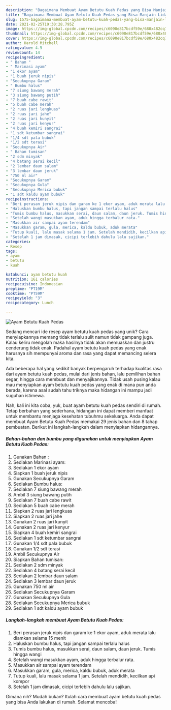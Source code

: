 ```yaml
---
description: "Bagaimana Membuat Ayam Betutu Kuah Pedas yang Bisa Manjain Lidah"
title: "Bagaimana Membuat Ayam Betutu Kuah Pedas yang Bisa Manjain Lidah"
slug: 1575-bagaimana-membuat-ayam-betutu-kuah-pedas-yang-bisa-manjain-lidah
date: 2021-02-25T19:30:28.795Z
image: https://img-global.cpcdn.com/recipes/c6090e817bcdf59e/680x482cq70/ayam-betutu-kuah-pedas-foto-resep-utama.jpg
thumbnail: https://img-global.cpcdn.com/recipes/c6090e817bcdf59e/680x482cq70/ayam-betutu-kuah-pedas-foto-resep-utama.jpg
cover: https://img-global.cpcdn.com/recipes/c6090e817bcdf59e/680x482cq70/ayam-betutu-kuah-pedas-foto-resep-utama.jpg
author: Harold Mitchell
ratingvalue: 4.5
reviewcount: 14
recipeingredient:
- " Bahan "
- " Marinasi ayam"
- "1 ekor ayam"
- "1 buah jeruk nipis"
- "Secukupnya Garam"
- " Bumbu halus"
- "7 siung bawang merah"
- "3 siung bawang putih"
- "7 buah cabe rawit"
- "5 buah cabe merah"
- "2 ruas jari lengkuas"
- "2 ruas jari jahe"
- "2 ruas jari kunyit"
- "2 ruas jari kenyur"
- "4 buah kemiri sangrai"
- "1 sdt ketumbar sangrai"
- "1/4 sdt pala bubuk"
- "1/2 sdt terasi"
- "Secukupnya Air"
- " Bahan tumisan"
- "2 sdm minyak"
- "4 batang serai kecil"
- "2 lembar daun salam"
- "3 lembar daun jeruk"
- "750 ml air"
- "Secukupnya Garam"
- "Secukupnya Gula"
- "Secukupnya Merica bubuk"
- "1 sdt kaldu ayam bubuk"
recipeinstructions:
- "Beri perasan jeruk nipis dan garam ke 1 ekor ayam, aduk merata lalu diamkan selama 15 menit"
- "Haluskan bumbu halus, tapi jangan sampai terlalu halus"
- "Tumis bumbu halus, masukkan serai, daun salam, daun jeruk. Tumis hingga wangi"
- "Setelah wangi masukkan ayam, aduk hingga terbalur rata."
- "Masukkan air sampai ayam terendam"
- "Masukkan garam, gula, merica, kaldu bubuk, aduk merata"
- "Tutup kuali, lalu masak selama 1 jam. Setelah mendidih, kecilkan api kompor"
- "Setelah 1 jam dimasak, cicipi terlebih dahulu lalu sajikan."
categories:
- Resep
tags:
- ayam
- betutu
- kuah

katakunci: ayam betutu kuah 
nutrition: 161 calories
recipecuisine: Indonesian
preptime: "PT19M"
cooktime: "PT59M"
recipeyield: "3"
recipecategory: Lunch

---
```



![Ayam Betutu Kuah Pedas](https://img-global.cpcdn.com/recipes/c6090e817bcdf59e/680x482cq70/ayam-betutu-kuah-pedas-foto-resep-utama.jpg)

Sedang mencari ide resep ayam betutu kuah pedas yang unik? Cara menyiapkannya memang tidak terlalu sulit namun tidak gampang juga. Kalau keliru mengolah maka hasilnya tidak akan memuaskan dan justru cenderung tidak enak. Padahal ayam betutu kuah pedas yang enak harusnya sih mempunyai aroma dan rasa yang dapat memancing selera kita.

Ada beberapa hal yang sedikit banyak berpengaruh terhadap kualitas rasa dari ayam betutu kuah pedas, mulai dari jenis bahan, lalu pemilihan bahan segar, hingga cara membuat dan menyajikannya. Tidak usah pusing kalau mau menyiapkan ayam betutu kuah pedas yang enak di mana pun anda berada, karena asal sudah tahu triknya maka hidangan ini mampu jadi suguhan istimewa.




Nah, kali ini kita coba, yuk, buat ayam betutu kuah pedas sendiri di rumah. Tetap berbahan yang sederhana, hidangan ini dapat memberi manfaat untuk membantu menjaga kesehatan tubuhmu sekeluarga. Anda dapat membuat Ayam Betutu Kuah Pedas memakai 29 jenis bahan dan 8 tahap pembuatan. Berikut ini langkah-langkah dalam menyiapkan hidangannya.

<!--inarticleads1-->

##### Bahan-bahan dan bumbu yang digunakan untuk menyiapkan Ayam Betutu Kuah Pedas:

1. Gunakan  Bahan :
1. Sediakan  Marinasi ayam:
1. Sediakan 1 ekor ayam
1. Siapkan 1 buah jeruk nipis
1. Gunakan Secukupnya Garam
1. Sediakan  Bumbu halus:
1. Sediakan 7 siung bawang merah
1. Ambil 3 siung bawang putih
1. Sediakan 7 buah cabe rawit
1. Sediakan 5 buah cabe merah
1. Siapkan 2 ruas jari lengkuas
1. Siapkan 2 ruas jari jahe
1. Gunakan 2 ruas jari kunyit
1. Gunakan 2 ruas jari kenyur
1. Siapkan 4 buah kemiri sangrai
1. Sediakan 1 sdt ketumbar sangrai
1. Gunakan 1/4 sdt pala bubuk
1. Gunakan 1/2 sdt terasi
1. Ambil Secukupnya Air
1. Siapkan  Bahan tumisan:
1. Sediakan 2 sdm minyak
1. Sediakan 4 batang serai kecil
1. Sediakan 2 lembar daun salam
1. Sediakan 3 lembar daun jeruk
1. Gunakan 750 ml air
1. Sediakan Secukupnya Garam
1. Gunakan Secukupnya Gula
1. Sediakan Secukupnya Merica bubuk
1. Sediakan 1 sdt kaldu ayam bubuk




<!--inarticleads2-->

##### Langkah-langkah membuat Ayam Betutu Kuah Pedas:

1. Beri perasan jeruk nipis dan garam ke 1 ekor ayam, aduk merata lalu diamkan selama 15 menit
1. Haluskan bumbu halus, tapi jangan sampai terlalu halus
1. Tumis bumbu halus, masukkan serai, daun salam, daun jeruk. Tumis hingga wangi
1. Setelah wangi masukkan ayam, aduk hingga terbalur rata.
1. Masukkan air sampai ayam terendam
1. Masukkan garam, gula, merica, kaldu bubuk, aduk merata
1. Tutup kuali, lalu masak selama 1 jam. Setelah mendidih, kecilkan api kompor
1. Setelah 1 jam dimasak, cicipi terlebih dahulu lalu sajikan.




Gimana nih? Mudah bukan? Itulah cara membuat ayam betutu kuah pedas yang bisa Anda lakukan di rumah. Selamat mencoba!
